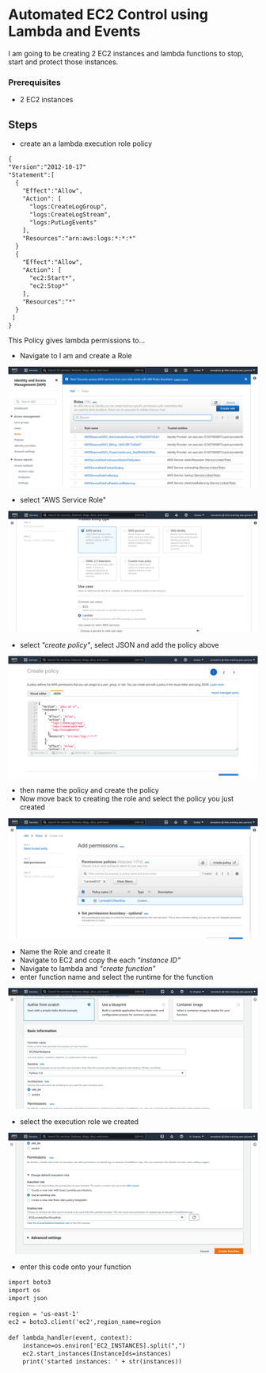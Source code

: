 # Automated EC2 Control using Lambda and Events
I am going to be creating 2 EC2 instances and lambda functions to stop, start and protect those instances.

### Prerequisites
- 2 EC2 instances

## Steps
- create an a lambda execution role policy
```
{
"Version":"2012-10-17"
"Statement":[
  {
    "Effect":"Allow",
    "Action": [
      "logs:CreateLogGroup",
      "logs:CreateLogStream",
      "logs:PutLogEvents"
    ],
    "Resources":"arn:aws:logs:*:*:*"
  }
  {
    "Effect":"Allow",
    "Action": [
      "ec2:Start*",
      "ec2:Stop*"
    ],
    "Resources":"*"
  }
 ]
}
```
This Policy gives lambda permissions to...

- Navigate to I am and create a Role

![picture2](https://github.com/Lihle80/AWS/blob/main/Automated-EC2-Control-using-Lambda-and-Events/images/2.-nav-to-iam-and-create-execution-role.png)
- select "AWS Service Role"

![picture3](https://github.com/Lihle80/AWS/blob/main/Automated-EC2-Control-using-Lambda-and-Events/images/3.-AWS-service-role.png)
- select _"create policy"_, select JSON and add the policy above

![picture5](https://github.com/Lihle80/AWS/blob/main/Automated-EC2-Control-using-Lambda-and-Events/images/5.-select-JSON-and-enter-in-the-policy-we-created.png)
- then name the policy and create the policy
- Now move back to creating the role and select the policy you just created

![picture7](https://github.com/Lihle80/AWS/blob/main/Automated-EC2-Control-using-Lambda-and-Events/images/7.-back-to-role-creation%2C-select-new-policy.png)
- Name the Role and create it
- Navigate to EC2 and copy the each _"instance ID"_
- Navigate to lambda and _"create function"_
- enter function name and select the runtime for the function

![picture11](https://github.com/Lihle80/AWS/blob/main/Automated-EC2-Control-using-Lambda-and-Events/images/11.-select-function-name-and-runtime.png)
- select the execution role we created

![picture12](https://github.com/Lihle80/AWS/blob/main/Automated-EC2-Control-using-Lambda-and-Events/images/12.-select-execution-role-we-created.png)
- enter this code onto your function
```
import boto3
import os
import json

region = 'us-east-1'
ec2 = boto3.client('ec2',region_name=region

def lambda_handler(event, context):
    instance=os.environ['EC2_INSTANCES].split(",")
    ec2.start_instances(InstanceIds=instances)
    print('started instances: ' + str(instances))
```
